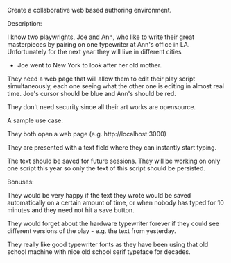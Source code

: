 Create a collaborative web based authoring environment.

Description:

I know two playwrights, Joe and Ann, who like to write their great
masterpieces by pairing on one typewriter at Ann's office in
LA. Unfortunately for the next year they will live in different cities
- Joe went to New York to look after her old mother.

They need a web page that will allow them to edit their play script
simultaneously, each one seeing what the other one is editing in almost
real time. Joe's cursor should be blue and Ann's should be red.

They don't need security since all their art works are opensource.

A sample use case:

They both open a web page (e.g. http://localhost:3000)

They are presented with a text field where they can instantly start
typing.

The text should be saved for future sessions. They will be working on
only one script this year so only the text of this script should be
persisted.

Bonuses:

They would be very happy if the text they wrote would be saved
automatically on a certain amount of time, or when nobody has typed for
10 minutes and they need not hit a save button.

They would forget about the hardware typewriter forever if they could
see different versions of the play - e.g. the text from yesterday.

They really like good typewriter fonts as they have been using that old
school machine with nice old school serif typeface for decades.